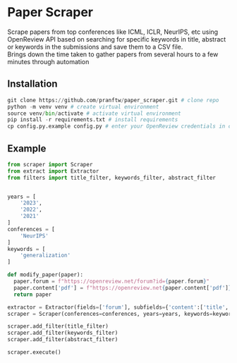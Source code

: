 # Paper Scraper
Scrape papers from top conferences like ICML, ICLR, NeurIPS, etc using OpenReview API based on searching for specific keywords in title, abstract or keywords in the submissions and save them to a CSV file.<br>
Brings down the time taken to gather papers from several hours to a few minutes through automation

## Installation
```python
git clone https://github.com/pranftw/paper_scraper.git # clone repo
python -m venv venv # create virtual environment
source venv/bin/activate # activate virtual environment
pip install -r requirements.txt # install requirements
cp config.py.example config.py # enter your OpenReview credentials in config.py
```

## Example
```python
from scraper import Scraper
from extract import Extractor
from filters import title_filter, keywords_filter, abstract_filter


years = [
    '2023',
    '2022',
    '2021'
]
conferences = [
    'NeurIPS'
]
keywords = [
    'generalization'
]

def modify_paper(paper):
  paper.forum = f"https://openreview.net/forum?id={paper.forum}"
  paper.content['pdf'] = f"https://openreview.net{paper.content['pdf']}"
  return paper

extractor = Extractor(fields=['forum'], subfields={'content':['title', 'keywords', 'abstract', 'pdf', 'match']})
scraper = Scraper(conferences=conferences, years=years, keywords=keywords, extractor=extractor, fpath='example.csv', fns=[modify_paper])

scraper.add_filter(title_filter)
scraper.add_filter(keywords_filter)
scraper.add_filter(abstract_filter)

scraper.execute()
```